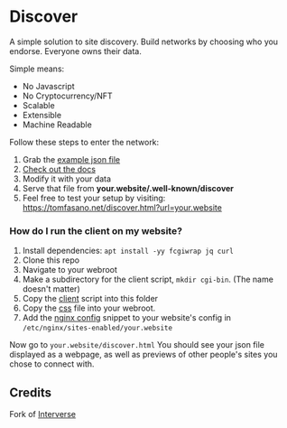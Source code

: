 # Discover

A simple solution to site discovery. Build networks by choosing who you endorse. Everyone owns their data.

Simple means:
* No Javascript
* No Cryptocurrency/NFT
* Scalable
* Extensible
* Machine Readable

Follow these steps to enter the network:

1) Grab the [example json file](https://codeberg.org/onasaft/Discover/src/branch/master/.well-known/discover)
2) [Check out the docs](https://codeberg.org/onasaft/Discover/src/branch/master/Docs/README.md)
3) Modify it with your data
4) Serve that file from **your.website/.well-known/discover**
5) Feel free to test your setup by visiting:
https://tomfasano.net/discover.html?url=your.website

### How do I run the client on my website?

1) Install dependencies: `apt install -yy fcgiwrap jq curl`
1) Clone this repo
1) Navigate to your webroot
3) Make a subdirectory for the client script, `mkdir cgi-bin`. (The name doesn't matter)
4) Copy the [client](src/client) script into this folder
5) Copy the [css](src/discover.css) file into your webroot.
6) Add the [nginx config](https://codeberg.org/onasaft/Discover/src/branch/master/Docs/Hosting/nginx.md) snippet to your website's config in `/etc/nginx/sites-enabled/your.website`

Now go to `your.website/discover.html`
You should see your json file displayed as a webpage, as well as previews of other people's sites you chose to connect with.

## Credits
Fork of [Interverse](https://codeberg.org/gabe/Interverse)
